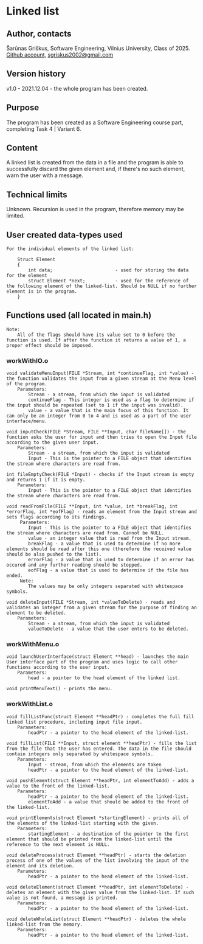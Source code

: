 # Linked list

## Author, contacts

Šarūnas Griškus, Software Engineering, Vilnius University, Class of 2025.
[Github account](https://github.com/6ar8nas/), sgriskus2002@gmail.com

## Version history

v1.0 - 2021.12.04 - the whole program has been created.

## Purpose

The program has been created as a Software Engineering course part, completing Task 4 | Variant 6.

## Content

A linked list is created from the data in a file and the program is able to successfully discard the given element and, if there's no such element, warn the user with a message.

## Technical limits

Unknown. Recursion is used in the program, therefore memory may be limited.

## User created data-types used

    For the individual elements of the linked list:

        Struct Element
        {
            int data;                       - used for storing the data for the element
            struct Element *next;           - used for the reference of the following element of the linked-list. Should be NULL if no further element is in the program. 
        }

## Functions used (all located in main.h)

    Note:
        All of the flags should have its value set to 0 before the function is used. If after the function it returns a value of 1, a proper effect should be imposed.

### workWithIO.o

    void validateMenuInput(FILE *Stream, int *continueFlag, int *value) - the function validates the input from a given stream at the Menu level of the program.
        Parameters: 
            Stream - a stream, from which the input is validated
            continueFlag - This integer is used as a flag to determine if the input should be repeated (set to 1 if the input was invalid).
            value - a value that is the main focus of this function. It can only be an integer from 0 to 4 and is used as a part of the user interface/menu.
        
    void inputCheck(FILE *Stream, FILE **Input, char fileName[]) - the function asks the user for input and then tries to open the Input file according to the given user input. 
        Parameters:
            Stream - a stream, from which the input is validated
            Input - This is the pointer to a FILE object that identifies the stream where characters are read from.

    int fileEmptyCheck(FILE *Input) - checks if the Input stream is empty and returns 1 if it is empty.
        Parameters:
            Input - This is the pointer to a FILE object that identifies the stream where characters are read from.
        
    void readFromFile(FILE **Input, int *value, int *breakFlag, int *errorFlag, int *eofFlag) - reads an element from the Input stream and sets flags according to its findings.
         Parameters:
            Input - This is the pointer to a FILE object that identifies the stream where characters are read from. Cannot be NULL.
            value - an integer value that is read from the Input stream. 
            breakFlag - a value that is used to determine if no more elements should be read after this one (therefore the received value should be also pushed to the list). 
            errorFlag - a value that is used to determine if an error has occured and any further reading should be stopped.
            eofFlag - a value that is used to determine if the file has ended.
         Note:
            The values may be only integers separated with whitespace symbols.
        
    void deleteInput(FILE *Stream, int *valueToDelete) - reads and validates an integer from a given stream for the purpose of finding an element to be deleted.
        Parameters:
            Stream - a stream, from which the input is validated 
            valueToDelete - a value that the user enters to be deleted.

### workWithMenu.o

    void launchUserInterface(struct Element **head) - launches the main User interface part of the program and uses logic to call other functions according to the user input.
        Parameters:
            head - a pointer to the head element of the linked list.

    void printMenuText() - prints the menu.

### workWithList.o

    void fillListFunc(struct Element **headPtr) - completes the full fill linked list procedure, including input file input.
        Parameters:
            headPtr - a pointer to the head element of the linked-list.

    void fillList(FILE **Input, struct element **headPtr) - fills the list from the file that the user has entered. The data in the file should contain integers only separated by whitespace symbols.
        Parameters:
            Input - stream, from which the elements are taken
            headPtr - a pointer to the head element of the linked-list.

    void pushElement(struct Element **headPtr, int elementToAdd) - adds a value to the front of the linked-list.
        Parameters:
            headPtr - a pointer to the head element of the linked-list.
            elementToAdd - a value that should be added to the front of the linked-list.

    void printElements(struct Element *startingElement) - prints all of the elements of the linked-list starting with the given.
        Parameters:
            startingElement - a destination of the pointer to the first element that should be printed from the linked-list until the reference to the next element is NULL.

    void deleteProcess(struct Element **headPtr) - starts the deletion process of one of the values of the list involving the input of the element and its deletion.
        Parameters:
            headPtr - a pointer to the head element of the linked-list.

    void deleteElement(struct Element **headPtr, int elementToDelete) - deletes an element with the given value from the linked-list. If such value is not found, a message is printed.
        Parameters:
            headPtr - a pointer to the head element of the linked-list.

    void deleteWholeList(struct Element **headPtr) - deletes the whole linked-list from the memory.
        Parameters:
            headPtr - a pointer to the head element of the linked-list.
